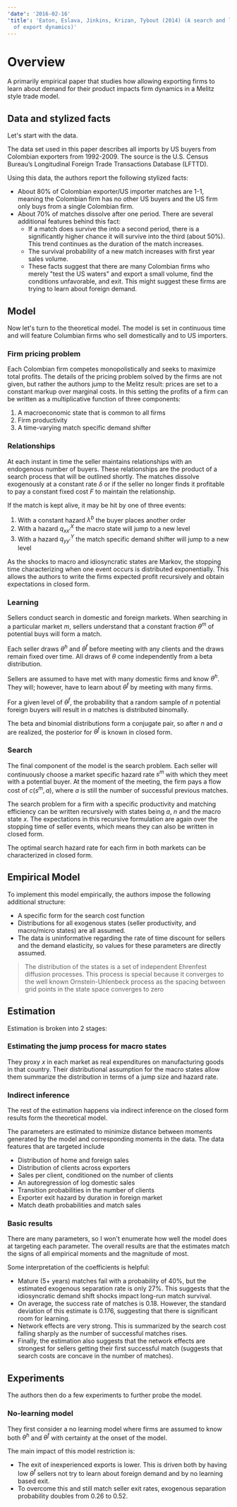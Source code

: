 ```yaml
---
'date': '2016-02-16'
'title': 'Eaton, Eslava, Jinkins, Krizan, Tybout (2014) (A search and learning model
  of export dynamics)'
---
```


<h1 id="overview">Overview</h1>
<p>A primarily empirical paper that studies how allowing exporting firms to learn about demand for their product impacts firm dynamics in a Melitz style trade model.</p>
<h2 id="data-and-stylized-facts">Data and stylized facts</h2>
<p>Let's start with the data.</p>
<p>The data set used in this paper describes all imports by US buyers from Colombian exporters from 1992-2009. The source is the U.S. Census Bureau’s Longitudinal Foreign Trade Transactions Database (LFTTD).</p>
<p>Using this data, the authors report the following stylized facts:</p>
<ul>
<li>About 80% of Colombian exporter/US importer matches are 1-1, meaning the Colombian firm has no other US buyers and the US firm only buys from a single Colombian firm.</li>
<li>About 70% of matches dissolve after one period. There are several additional features behind this fact:
<ul>
<li>If a match does survive the into a second period, there is a significantly higher chance it will survive into the third (about 50%). This trend continues as the duration of the match increases.</li>
<li>The survival probability of a new match increases with first year sales volume.</li>
<li>These facts suggest that there are many Colombian firms who merely &quot;test the US waters&quot; and export a small volume, find the conditions unfavorable, and exit. This might suggest these firms are trying to learn about foreign demand.</li>
</ul></li>
</ul>
<h2 id="model">Model</h2>
<p>Now let's turn to the theoretical model. The model is set in continuous time and will feature Columbian firms who sell domestically and to US importers.</p>
<h3 id="firm-pricing-problem">Firm pricing problem</h3>
<p>Each Colombian firm competes monopolistically and seeks to maximize total profits. The details of the pricing problem solved by the firms are not given, but rather the authors jump to the Melitz result: prices are set to a constant markup over marginal costs. In this setting the profits of a firm can be written as a multiplicative function of three components:</p>
<ol style="list-style-type: decimal">
<li>A macroeconomic state that is common to all firms</li>
<li>Firm productivity</li>
<li>A time-varying match specific demand shifter</li>
</ol>
<h3 id="relationships">Relationships</h3>
<p>At each instant in time the seller maintains relationships with an endogenous number of buyers. These relationships are the product of a search process that will be outlined shortly. The matches dissolve exogenously at a constant rate <span class="math inline"><em>δ</em></span> or if the seller no longer finds it profitable to pay a constant fixed cost <span class="math inline"><em>F</em></span> to maintain the relationship.</p>
<p>If the match is kept alive, it may be hit by one of three events:</p>
<ol style="list-style-type: decimal">
<li>With a constant hazard <span class="math inline"><em>λ</em><sup><em>b</em></sup></span> the buyer places another order</li>
<li>With a hazard <span class="math inline"><em>q</em><sub><em>x</em><em>x</em>′</sub><sup><em>X</em></sup></span> the macro state will jump to a new level</li>
<li>With a hazard <span class="math inline"><em>q</em><sub><em>y</em><em>y</em>′</sub><sup><em>Y</em></sup></span> the match specific demand shifter will jump to a new level</li>
</ol>
<p>As the shocks to macro and idiosyncratic states are Markov, the stopping time characterizing when one event occurs is distributed exponentially. This allows the authors to write the firms expected profit recursively and obtain expectations in closed form.</p>
<h3 id="learning">Learning</h3>
<p>Sellers conduct search in domestic and foreign markets. When searching in a particular market <span class="math inline"><em>m</em></span>, sellers understand that a constant fraction <span class="math inline"><em>θ</em><sup><em>m</em></sup></span> of potential buys will form a match.</p>
<p>Each seller draws <span class="math inline"><em>θ</em><sup><em>h</em></sup></span> and <span class="math inline"><em>θ</em><sup><em>f</em></sup></span> before meeting with any clients and the draws remain fixed over time. All draws of <span class="math inline"><em>θ</em></span> come independently from a beta distribution.</p>
<p>Sellers are assumed to have met with many domestic firms and know <span class="math inline"><em>θ</em><sup><em>h</em></sup></span>. They will; however, have to learn about <span class="math inline"><em>θ</em><sup><em>f</em></sup></span> by meeting with many firms.</p>
<p>For a given level of <span class="math inline"><em>θ</em><sup><em>f</em></sup></span>, the probability that a random sample of <span class="math inline"><em>n</em></span> potential foreign buyers will result in <span class="math inline"><em>a</em></span> matches is distributed binomally.</p>
<p>The beta and binomial distributions form a conjugate pair, so after <span class="math inline"><em>n</em></span> and <span class="math inline"><em>a</em></span> are realized, the posterior for <span class="math inline"><em>θ</em><sup><em>f</em></sup></span> is known in closed form.</p>
<h3 id="search">Search</h3>
<p>The final component of the model is the search problem. Each seller will continuously choose a market specific hazard rate <span class="math inline"><em>s</em><sup><em>m</em></sup></span> with which they meet with a potential buyer. At the moment of the meeting, the firm pays a flow cost of <span class="math inline"><em>c</em>(<em>s</em><sup><em>m</em></sup>, <em>a</em>)</span>, where <span class="math inline"><em>a</em></span> is still the number of successful previous matches.</p>
<p>The search problem for a firm with a specific productivity and matching efficiency can be written recursively with states being <span class="math inline"><em>a</em></span>, <span class="math inline"><em>n</em></span> and the macro state <span class="math inline"><em>x</em></span>. The expectations in this recursive formulation are again over the stopping time of seller events, which means they can also be written in closed form.</p>
<p>The optimal search hazard rate for each firm in both markets can be characterized in closed form.</p>
<h2 id="empirical-model">Empirical Model</h2>
<p>To implement this model empirically, the authors impose the following additional structure:</p>
<ul>
<li>A specific form for the search cost function</li>
<li>Distributions for all exogenous states (seller productivity, and macro/micro states) are all assumed.</li>
<li>The data is uninformative regarding the rate of time discount for sellers and the demand elasticity, so values for these parameters are directly assumed.</li>
</ul>
<blockquote>
<p>The distribution of the states is a set of independent Ehrenfest diffusion processes. This process is special because it converges to the well known Ornstein-Uhlenbeck process as the spacing between grid points in the state space converges to zero</p>
</blockquote>
<h2 id="estimation">Estimation</h2>
<p>Estimation is broken into 2 stages:</p>
<h3 id="estimating-the-jump-process-for-macro-states">Estimating the jump process for macro states</h3>
<p>They proxy <span class="math inline"><em>x</em></span> in each market as real expenditures on manufacturing goods in that country. Their distributional assumption for the macro states allow them summarize the distribution in terms of a jump size and hazard rate.</p>
<h3 id="indirect-inference">Indirect inference</h3>
<p>The rest of the estimation happens via indirect inference on the closed form results form the theoretical model.</p>
<p>The parameters are estimated to minimize distance between moments generated by the model and corresponding moments in the data. The data features that are targeted include</p>
<ul>
<li>Distribution of home and foreign sales</li>
<li>Distribution of clients across exporters</li>
<li>Sales per client, conditioned on the number of clients</li>
<li>An autoregression of log domestic sales</li>
<li>Transition probabilities in the number of clients</li>
<li>Exporter exit hazard by duration in foreign market</li>
<li>Match death probabilities and match sales</li>
</ul>
<h3 id="basic-results">Basic results</h3>
<p>There are many parameters, so I won't enumerate how well the model does at targeting each parameter. The overall results are that the estimates match the signs of all empirical moments and the magnitude of most.</p>
<p>Some interpretation of the coefficients is helpful:</p>
<ul>
<li>Mature (5+ years) matches fail with a probability of 40%, but the estimated exogenous separation rate is only 27%. This suggests that the idiosyncratic demand shift shocks impact long-run match survival.</li>
<li>On average, the success rate of matches is 0.18. However, the standard deviation of this estimate is 0.176, suggesting that there is significant room for learning.</li>
<li>Network effects are very strong. This is summarized by the search cost falling sharply as the number of successful matches rises.</li>
<li>Finally, the estimation also suggests that the network effects are strongest for sellers getting their first successful match (suggests that search costs are concave in the number of matches).</li>
</ul>
<h2 id="experiments">Experiments</h2>
<p>The authors then do a few experiments to further probe the model.</p>
<h3 id="no-learning-model">No-learning model</h3>
<p>They first consider a no learning model where firms are assumed to know both <span class="math inline"><em>θ</em><sup><em>h</em></sup></span> and <span class="math inline"><em>θ</em><sup><em>f</em></sup></span> with certainty at the onset of the model.</p>
<p>The main impact of this model restriction is:</p>
<ul>
<li>The exit of inexperienced exports is lower. This is driven both by having low <span class="math inline"><em>θ</em><sup><em>f</em></sup></span> sellers not try to learn about foreign demand and by no learning based exit.</li>
<li>To overcome this and still match seller exit rates, exogenous separation probability doubles from 0.26 to 0.52.</li>
</ul>
<div id="refs" class="references">

</div>

